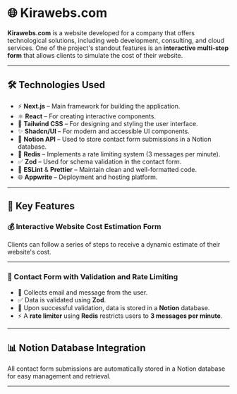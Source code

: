 # 🌐 Kirawebs.com

**Kirawebs.com** is a website developed for a company that offers technological solutions, including web development, consulting, and cloud services. One of the project's standout features is an **interactive multi-step form** that allows clients to simulate the cost of their website.

---

## 🛠️ Technologies Used

- ⚡ **Next.js** – Main framework for building the application.
- ⚛️ **React** – For creating interactive components.
- 🎨 **Tailwind CSS** – For designing and styling the user interface.
- ✨ **Shadcn/UI** – For modern and accessible UI components.
- 📝 **Notion API** – Used to store contact form submissions in a Notion database.
- 🚀 **Redis** – Implements a rate limiting system (3 messages per minute).
- ✅ **Zod** – Used for schema validation in the contact form.
- 🧹 **ESLint** & **Prettier** – Maintain clean and well-formatted code.
- 🌐 **Appwrite** – Deployment and hosting platform.

---

## 🌟 Key Features

### 💰 Interactive Website Cost Estimation Form

Clients can follow a series of steps to receive a dynamic estimate of their website's cost.

---

### 📝 Contact Form with Validation and Rate Limiting

- 📧 Collects email and message from the user.
- ✅ Data is validated using **Zod**.
- 💾 Upon successful validation, data is stored in a **Notion** database.
- ⚡ A **rate limiter** using **Redis** restricts users to **3 messages per minute**.

---

## 📊 Notion Database Integration

All contact form submissions are automatically stored in a Notion database for easy management and retrieval.

---
